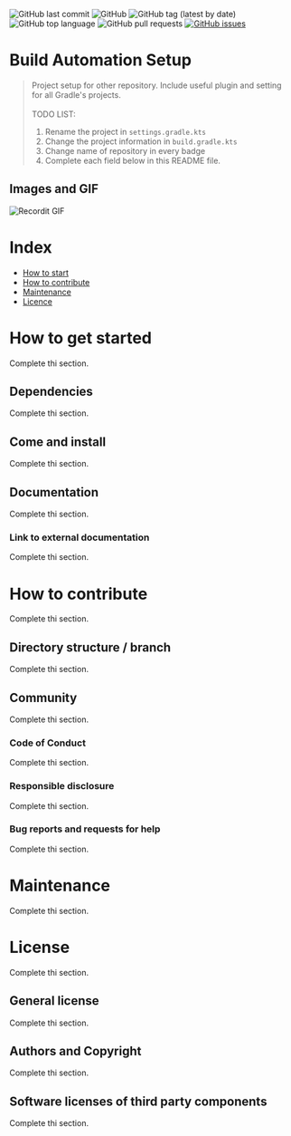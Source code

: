 
![GitHub last commit](https://img.shields.io/github/last-commit/enrignagna/buildautomationsetup)
![GitHub](https://img.shields.io/github/license/enrignagna/buildautomationsetup)
![GitHub tag (latest by date)](https://img.shields.io/github/v/tag/enrignagna/buildautomationsetup)
![GitHub top language](https://img.shields.io/github/languages/top/enrignagna/buildautomationsetup)
![GitHub pull requests](https://img.shields.io/github/issues-pr/enrignagna/buildautomationsetup)
[![GitHub issues](https://img.shields.io/github/issues/italia/bootstrap-italia.svg)](https://github.com/italia/bootstrap-italia/issues)


# Build Automation Setup

<!---Sottotitolo / Slogan / Descrizione breve-->
> Project setup for other repository.
>Include useful plugin and setting for all Gradle's projects.\
> \
> TODO LIST:
> 1. Rename the project in `settings.gradle.kts`
> 1. Change the project information in `build.gradle.kts`
> 1. Change name of repository in every badge
> 1. Complete each field below in this README file.

<!---*Read this in other languages: [English](README.EN.md).*-->

## Images and GIF

![Recordit GIF](http://g.recordit.co/iLN6A0vSD8.gif)

# Index

- [How to start](#how-to-start)
- [How to contribute](#how-to-contribute)
- [Maintenance](#maintenance)
- [Licence](#licence)

# How to get started
Complete thi section.

## Dependencies
Complete thi section.

## Come and install
Complete thi section.


## Documentation
Complete thi section.

### Link to external documentation
Complete thi section.


# How to contribute
Complete thi section.
## Directory structure / branch
Complete thi section.


## Community
Complete thi section.


### Code of Conduct
Complete thi section.


### Responsible disclosure
Complete thi section.

### Bug reports and requests for help
Complete thi section.

# Maintenance
Complete thi section.

# License
Complete thi section.

## General license
Complete thi section.

## Authors and Copyright
Complete thi section.

## Software licenses of third party components
Complete thi section.
